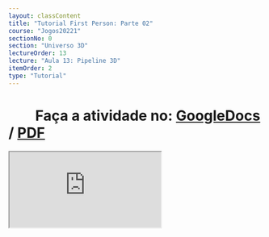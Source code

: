 ```yaml
---
layout: classContent
title: "Tutorial First Person: Parte 02"
course: "Jogos20221"
sectionNo: 0
section: "Universo 3D"
lectureOrder: 13
lecture: "Aula 13: Pipeline 3D"
itemOrder: 2
type: "Tutorial"
---
```


# &nbsp;&nbsp;&nbsp;&nbsp;&nbsp;&nbsp;&nbsp;&nbsp;Faça a atividade no: [GoogleDocs](https://docs.google.com/document/d/1MKVqZT1zHA5Ay_U8kgjUHGbwec_Nva0Hvqa95q2AsUg/copy?usp=sharing&ouid=116972197927145487361&rtpof=true&sd=true) / [PDF](https://docs.google.com/document/d/1MKVqZT1zHA5Ay_U8kgjUHGbwec_Nva0Hvqa95q2AsUg/export?format=pdf&usp=sharing&ouid=116972197927145487361&rtpof=true&sd=true)

<iframe src="https://docs.google.com/document/d/e/2PACX-1vSnMiscD9m1xNdKJTlUcZVpNz8j3QJGjHSeVRadi5cQktiC1fEZ7vMLD2Bb9jmkf_XyqKXlBSxgZNzr/pub?embedded=true"></iframe>
